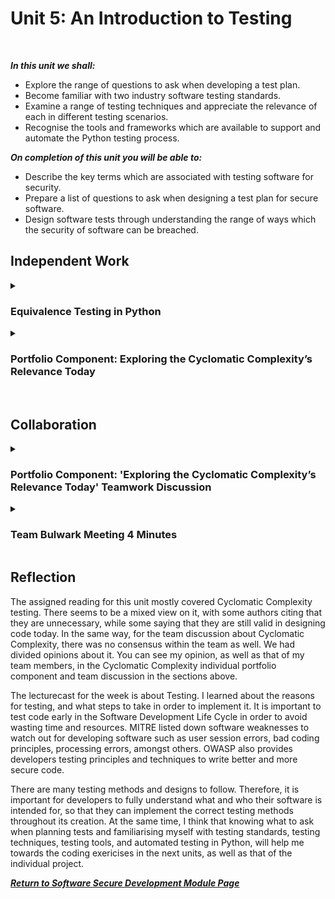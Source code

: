 <!--layout: page
title: "SSDCS Unit 5 "
permalink: /ssdcs_unit5-->

# Unit 5: An Introduction to Testing
<br>

_**In this unit we shall:** <br>_

- Explore the range of questions to ask when developing a test plan.<br>
- Become familiar with two industry software testing standards.<br>
- Examine a range of testing techniques and appreciate the relevance of each in different testing scenarios.<br>
- Recognise the tools and frameworks which are available to support and automate the Python testing process.<br>

_**On completion of this unit you will be able to:** <br>_
- Describe the key terms which are associated with testing software for security.<br>
- Prepare a list of questions to ask when designing a test plan for secure software.<br>
- Design software tests through understanding the range of ways which the security of software can be breached.<br>

## Independent Work

<details><summary><h3>Equivalence Testing in Python </h3></summary><br>  

The Cyclomatic Complexity is commonly considered in modules on testing the validity of code design today. However, in your opinion, should it be? Does it remain relevant today? Specific to the focus of this module, is it relevant in our quest to develop secure software? Justify all opinions which support your argument and share your responses with your team.
<br>
<img src="images/ssdcs_unit5_equivalence1.png?raw=true"/>
<img src="images/ssdcs_unit5_equivalence2.png?raw=true"/>
</details>

<details><summary><h3>Portfolio Component: Exploring the Cyclomatic Complexity’s Relevance Today </h3></summary><br>  
The Cyclomatic Complexity is commonly considered in modules on testing the validity of code design today. However, in your opinion, should it be? Does it remain relevant today? Specific to the focus of this module, is it relevant in our quest to develop secure software? Justify all opinions which support your argument and share your responses with your team.
<br>
<img src="images/ssdcs_unit5_portfolio_cyclomatic1.png?raw=true"/>
<img src="images/ssdcs_unit5_portfolio_cyclomatic2.png?raw=true"/>
</details><br>

## Collaboration
<details><summary><h3>Portfolio Component: 'Exploring the Cyclomatic Complexity’s Relevance Today' Teamwork Discussion</h3></summary>

<img src="images/ssdcs_unit5_discussion1.png?raw=true"/>
</details>

<details><summary><h3>Team Bulwark Meeting 4 Minutes</h3></summary>
<br>
<img src="images/ssdcs_unit5_minutes.png?raw=true"/>
</details>


## Reflection
The assigned reading for this unit mostly covered Cyclomatic Complexity testing. There seems to be a mixed view on it, with some authors citing that they are unnecessary, while some saying that they are still valid in designing code today. In the same way, for the team discussion about Cyclomatic Complexity, there was no consensus within the team as well. We had divided opinions about it. You can see my opinion, as well as that of my team members, in the Cyclomatic Complexity individual portfolio component and team discussion in the sections above. <Br>

The lecturecast for the week is about Testing. I learned about the reasons for testing, and what steps to take in order to implement it. It is important to test code early in the Software Development Life Cycle in order to avoid wasting time and resources. MITRE listed down software weaknesses to watch out for developing software such as user session errors, bad coding principles, processing errors, amongst others. OWASP also provides developers testing principles and techniques to write better and more secure code.<br>

There are many testing methods and designs to follow. Therefore, it is important for developers to fully understand what and who their software is intended for, so that they can implement the correct testing methods throughout its creation. At the same time, I think that knowing what to ask when planning tests and familiarising myself with testing standards, testing techniques, testing tools, and automated testing in Python, will help me towards the coding exericises in the next units, as well as that of the individual project. <br>

**_[Return to Software Secure Development Module Page](https://patzsantos.github.io/e-portfolio-uoeo/ssdcs_landing)_**
